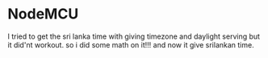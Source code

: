 # NodeMCU

I tried to get the sri lanka time with giving timezone and daylight serving but it did'nt workout.
so i did some math on it!!!
and now it give srilankan time.